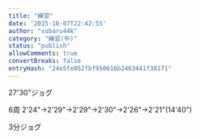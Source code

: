 ```yaml
---
title: "練習"
date: '2015-10-07T22:42:55'
author: "subaru44k"
category: "練習(中)"
status: "publish"
allowComments: true
convertBreaks: false
entryHash: "24e5fe052fbf950616b2463441f38171"
---
```

27'30"ジョグ

6周
2'24"→2'29"→2'29"→2'30"→2'26"→2'21"(14'40")

3分ジョグ
